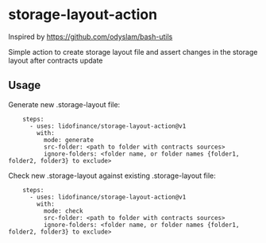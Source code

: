 # storage-layout-action

Inspired by https://github.com/odyslam/bash-utils

Simple action to create storage layout file and assert changes in the storage layout after contracts update

## Usage

Generate new .storage-layout file:

```
    steps:
      - uses: lidofinance/storage-layout-action@v1
        with:
          mode: generate
          src-folder: <path to folder with contracts sources>
          ignore-folders: <folder name, or folder names {folder1, folder2, folder3} to exclude>
```

Check new .storage-layout against existing .storage-layout file:

```
    steps:
      - uses: lidofinance/storage-layout-action@v1
        with:
          mode: check
          src-folder: <path to folder with contracts sources>
          ignore-folders: <folder name, or folder names {folder1, folder2, folder3} to exclude>
```
